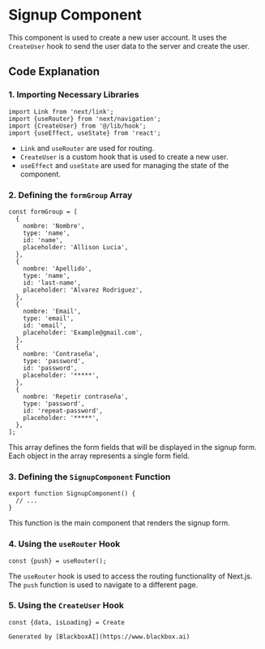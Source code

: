  # Signup Component

This component is used to create a new user account. It uses the `CreateUser` hook to send the user data to the server and create the user.

## Code Explanation

### 1. Importing Necessary Libraries

```typescriptreact
import Link from 'next/link';
import {useRouter} from 'next/navigation';
import {CreateUser} from '@/lib/hook';
import {useEffect, useState} from 'react';
```

- `Link` and `useRouter` are used for routing.
- `CreateUser` is a custom hook that is used to create a new user.
- `useEffect` and `useState` are used for managing the state of the component.

### 2. Defining the `formGroup` Array

```typescriptreact
const formGroup = [
  {
    nombre: 'Nombre',
    type: 'name',
    id: 'name',
    placeholder: 'Allison Lucia',
  },
  {
    nombre: 'Apellido',
    type: 'name',
    id: 'last-name',
    placeholder: 'Alvarez Rodriguez',
  },
  {
    nombre: 'Email',
    type: 'email',
    id: 'email',
    placeholder: 'Example@gmail.com',
  },
  {
    nombre: 'Contraseña',
    type: 'password',
    id: 'password',
    placeholder: '*****',
  },
  {
    nombre: 'Repetir contraseña',
    type: 'password',
    id: 'repeat-password',
    placeholder: '*****',
  },
];
```

This array defines the form fields that will be displayed in the signup form. Each object in the array represents a single form field.

### 3. Defining the `SignupComponent` Function

```typescriptreact
export function SignupComponent() {
  // ...
}
```

This function is the main component that renders the signup form.

### 4. Using the `useRouter` Hook

```typescriptreact
const {push} = useRouter();
```

The `useRouter` hook is used to access the routing functionality of Next.js. The `push` function is used to navigate to a different page.

### 5. Using the `CreateUser` Hook

```typescriptreact
const {data, isLoading} = Create

Generated by [BlackboxAI](https://www.blackbox.ai)